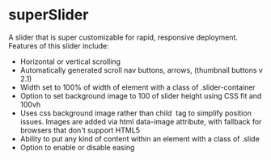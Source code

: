 # superSlider
A slider that is super customizable for rapid, responsive deployment.
Features of this slider include:
- Horizontal or vertical scrolling
- Automatically generated scroll nav buttons, arrows, (thumbnail buttons v 2.1)
- Width set to 100% of width of element with a class of .slider-container
- Option to set background image to 100 of slider height using CSS fit and 100vh 
- Uses css background image rather than child <img> tag to simplify position issues. Images are added via html data-image attribute, with fallback for browsers that don't support HTML5
- Ability to put any kind of content within an element with a class of .slide 
- Option to enable or disable easing
